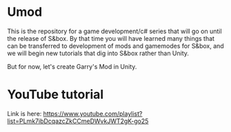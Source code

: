 # Umod
 This is the repository for a game development/c# series that will go on until the release of S&box.  By that time you will have learned many things that can be transferred to development of mods and gamemodes for S&box, and we will begin new tutorials that dig into S&box rather than Unity.  

 But for now, let's create Garry's Mod in Unity.

# YouTube tutorial
 Link is here: https://www.youtube.com/playlist?list=PLmk7ibDcqazcZkCCmeDWvkJWT2gK-go25
 
